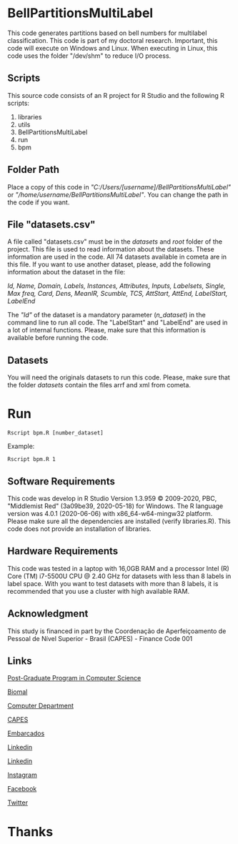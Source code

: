 # BellPartitionsMultiLabel
This code generates partitions based on bell numbers for multilabel classification. This code is part of my doctoral research. Important, this code will execute on Windows and Linux. When executing in Linux, this code uses the folder "/dev/shm" to reduce I/O process.

## Scripts
This source code consists of an R project for R Studio and the following R scripts:

1. libraries
2. utils
3. BellPartitionsMultiLabel
4. run
5. bpm

## Folder Path
Place a copy of this code in _"C:/Users/[username]/BellPartitionsMultiLabel"_ or _"/home/username/BellPartitionsMultiLabel"_. You can change the path in the code if you want.

## File "datasets.csv"
A file called "datasets.csv" must be in the *datasets* and *root* folder of the project. This file is used to read information about the datasets. These information are used in the code. All 74 datasets available in cometa are in this file. If you want to use another dataset, please, add the following information about the dataset in the file:

_Id, Name, Domain, Labels, Instances, Attributes, Inputs, Labelsets, Single, Max freq, Card, Dens, MeanIR, Scumble, TCS, AttStart, AttEnd, LabelStart, LabelEnd_

The _"Id"_ of the dataset is a mandatory parameter (_n_dataset_) in the command line to run all code. The "LabelStart" and "LabelEnd" are used in a lot of internal functions. Please, make sure that this information is available before running the code.

## Datasets
You will need the originals datasets to run this code. Please, make sure that the folder *datasets* contain the files arrf and xml from cometa.

# Run

```
Rscript bpm.R [number_dataset]
```

Example:

```
Rscript bpm.R 1
```

## Software Requirements
This code was develop in R Studio Version 1.3.959 © 2009-2020, PBC, "Middlemist Red" (3a09be39, 2020-05-18) for Windows. The R language version was 4.0.1 (2020-06-06) with x86_64-w64-mingw32 platform. Please make sure all the dependencies are installed (verify libraries.R). This code does not provide an installation of libraries.

## Hardware Requirements
This code was tested in a laptop with 16,0GB RAM and a processor Intel (R) Core (TM) i7-5500U CPU @ 2.40 GHz for datasets with less than 8 labels in label space. With you want to test datasets with more than 8 labels, it is recommended that you use a cluster with high available RAM.

## Acknowledgment
This study is financed in part by the Coordenação de Aperfeiçoamento de Pessoal de Nível Superior - Brasil (CAPES) - Finance Code 001

## Links

[Post-Graduate Program in Computer Science](http://ppgcc.dc.ufscar.br/pt-br)

[Biomal](http://www.biomal.ufscar.br/)

[Computer Department](https://site.dc.ufscar.br/)

[CAPES](https://www.gov.br/capes/pt-br)

[Embarcados](https://www.embarcados.com.br/author/cissa/)

[Linkedin](https://www.linkedin.com/in/elainececiliagatto/)

[Linkedin](https://www.linkedin.com/company/27241216)

[Instagram](https://www.instagram.com/professoracissa/)

[Facebook](https://www.facebook.com/ProfessoraCissa/)

[Twitter](https://twitter.com/professoracissa)

# Thanks
